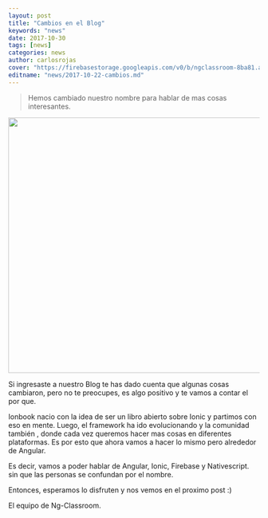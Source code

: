 ```yaml
---
layout: post
title: "Cambios en el Blog"
keywords: "news"
date: 2017-10-30
tags: [news]
categories: news
author: carlosrojas
cover: "https://firebasestorage.googleapis.com/v0/b/ngclassroom-8ba81.appspot.com/o/posts%2F2017-10-22-cambios%2FAccessories.png?alt=media&token=08cd5f56-deb9-4631-b1dc-abff004a2c4f"
editname: "news/2017-10-22-cambios.md"
---
```

> Hemos cambiado nuestro nombre para hablar de mas cosas interesantes.

<img width="1024" height="512" class="responsive" src="https://firebasestorage.googleapis.com/v0/b/ngclassroom-8ba81.appspot.com/o/posts%2F2017-10-22-cambios%2FAccessories.png?alt=media&token=08cd5f56-deb9-4631-b1dc-abff004a2c4f"> 
 

Si ingresaste a nuestro Blog te has dado cuenta que algunas cosas cambiaron, pero no te preocupes, es algo positivo y te vamos a contar el por que.

Ionbook nacio con la idea de ser un libro abierto sobre Ionic y partimos con eso en mente. Luego, el framework ha ido evolucionando y la comunidad también , donde cada vez queremos hacer mas cosas en diferentes plataformas. Es por esto que ahora vamos a hacer lo mismo pero alrededor de Angular.

Es decir, vamos a poder hablar de Angular, Ionic, Firebase y Nativescript. sin que las personas se confundan por el nombre.

Entonces, esperamos lo disfruten y nos vemos en el proximo post :)

El equipo de Ng-Classroom.